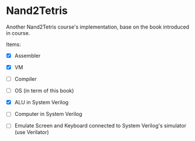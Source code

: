 # Nand2Tetris
Another Nand2Tetris course's implementation, base on the book introduced in course.

Items:
- [x] Assembler
- [x] VM
- [ ] Compiler
- [ ] OS (in term of this book)
- [x] ALU in System Verilog
- [ ] Computer in System Verilog
- [ ] Emulate Screen and Keyboard connected to System Verilog's simulator (use Verilator)

